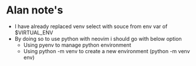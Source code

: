 # Alan note's

- I have already replaced venv select with souce from env var of $VIRTUAL_ENV
- By doing so to use python with neovim i should go with below option
  - Using pyenv to manage python environment
  - Using python -m venv to create a new environment (python -m venv env)
 
